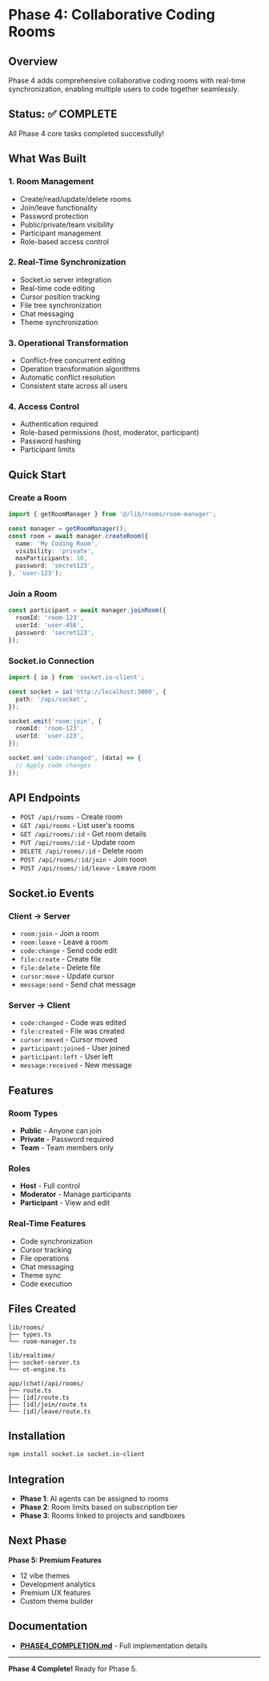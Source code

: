 # Phase 4: Collaborative Coding Rooms

## Overview
Phase 4 adds comprehensive collaborative coding rooms with real-time synchronization, enabling multiple users to code together seamlessly.

## Status: ✅ COMPLETE

All Phase 4 core tasks completed successfully!

## What Was Built

### 1. Room Management
- Create/read/update/delete rooms
- Join/leave functionality
- Password protection
- Public/private/team visibility
- Participant management
- Role-based access control

### 2. Real-Time Synchronization
- Socket.io server integration
- Real-time code editing
- Cursor position tracking
- File tree synchronization
- Chat messaging
- Theme synchronization

### 3. Operational Transformation
- Conflict-free concurrent editing
- Operation transformation algorithms
- Automatic conflict resolution
- Consistent state across all users

### 4. Access Control
- Authentication required
- Role-based permissions (host, moderator, participant)
- Password hashing
- Participant limits

## Quick Start

### Create a Room

```typescript
import { getRoomManager } from '@/lib/rooms/room-manager';

const manager = getRoomManager();
const room = await manager.createRoom({
  name: 'My Coding Room',
  visibility: 'private',
  maxParticipants: 10,
  password: 'secret123',
}, 'user-123');
```

### Join a Room

```typescript
const participant = await manager.joinRoom({
  roomId: 'room-123',
  userId: 'user-456',
  password: 'secret123',
});
```

### Socket.io Connection

```typescript
import { io } from 'socket.io-client';

const socket = io('http://localhost:3000', {
  path: '/api/socket',
});

socket.emit('room:join', {
  roomId: 'room-123',
  userId: 'user-123',
});

socket.on('code:changed', (data) => {
  // Apply code changes
});
```

## API Endpoints

- `POST /api/rooms` - Create room
- `GET /api/rooms` - List user's rooms
- `GET /api/rooms/:id` - Get room details
- `PUT /api/rooms/:id` - Update room
- `DELETE /api/rooms/:id` - Delete room
- `POST /api/rooms/:id/join` - Join room
- `POST /api/rooms/:id/leave` - Leave room

## Socket.io Events

### Client → Server
- `room:join` - Join a room
- `room:leave` - Leave a room
- `code:change` - Send code edit
- `file:create` - Create file
- `file:delete` - Delete file
- `cursor:move` - Update cursor
- `message:send` - Send chat message

### Server → Client
- `code:changed` - Code was edited
- `file:created` - File was created
- `cursor:moved` - Cursor moved
- `participant:joined` - User joined
- `participant:left` - User left
- `message:received` - New message

## Features

### Room Types
- **Public** - Anyone can join
- **Private** - Password required
- **Team** - Team members only

### Roles
- **Host** - Full control
- **Moderator** - Manage participants
- **Participant** - View and edit

### Real-Time Features
- Code synchronization
- Cursor tracking
- File operations
- Chat messaging
- Theme sync
- Code execution

## Files Created

```
lib/rooms/
├── types.ts
└── room-manager.ts

lib/realtime/
├── socket-server.ts
└── ot-engine.ts

app/(chat)/api/rooms/
├── route.ts
├── [id]/route.ts
├── [id]/join/route.ts
└── [id]/leave/route.ts
```

## Installation

```bash
npm install socket.io socket.io-client
```

## Integration

- **Phase 1**: AI agents can be assigned to rooms
- **Phase 2**: Room limits based on subscription tier
- **Phase 3**: Rooms linked to projects and sandboxes

## Next Phase

**Phase 5: Premium Features**
- 12 vibe themes
- Development analytics
- Premium UX features
- Custom theme builder

## Documentation

- **[PHASE4_COMPLETION.md](./PHASE4_COMPLETION.md)** - Full implementation details

---

**Phase 4 Complete!** Ready for Phase 5.
